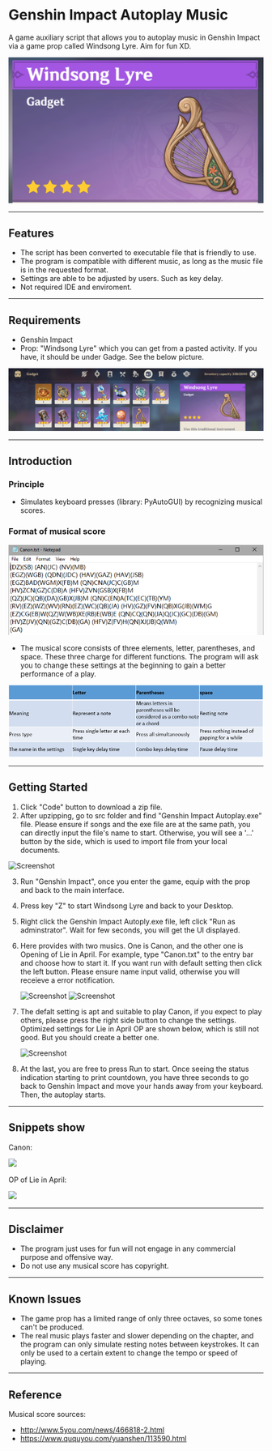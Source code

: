 # Genshin Impact Autoplay Music
A game auxiliary script that allows you to autoplay music in Genshin Impact via a game prop called Windsong Lyre. Aim for fun XD.

![Screenshot](https://github.com/FancleX/Genshin-Impact-Autoplay/blob/main/Images/WindsongLyre.png)

***
## Features
* The script has been converted to executable file that is friendly to use.
* The program is compatible with different music, as long as the music file is in the requested format.
* Settings are able to be adjusted by users. Such as key delay.
* Not required IDE and enviroment.
***
## Requirements
* Genshin Impact
* Prop: "Windsong Lyre" which you can get from a pasted activity. If you have, it should be under Gadge. See the below picture.

![Screenshot](https://github.com/FancleX/Genshin-Impact-Autoplay/blob/main/Images/Location.png)

***
## Introduction
### Principle
* Simulates keyboard presses (library: PyAutoGUI) by recognizing musical scores.
### Format of musical score
![Screenshot](https://github.com/FancleX/Genshin-Impact-Autoplay/blob/main/Images/Score_c.png)

* The musical score consists of three elements, letter, parentheses, and space. These three charge for different functions. The program will ask you to change these settings at the beginning to gain a better performance of a play.

![Screenshot](https://github.com/FancleX/Genshin-Impact-Autoplay/blob/main/Images/Explaination.PNG)

***
## Getting Started
1. Click "Code" button to download a zip file.
2. After upzipping, go to src folder and find "Genshin Impact Autoplay.exe" file. Please ensure if songs and the exe file are at the same path, you can directly input the file's name to start. Otherwise, you will see a '...' button by the side, which is used to import file from your local documents.

![Screenshot](Example\Explain1.png)

3. Run "Genshin Impact", once you enter the game, equip with the prop and back to the main interface.
4. Press key "Z" to start Windsong Lyre and back to your Desktop. 
5. Right click the Genshin Impact Autoply.exe file, left click "Run as adminstrator". Wait for few seconds, you will get the UI displayed.
6. Here provides with two musics. One is Canon, and the other one is Opening of Lie in April. For example, type "Canon.txt" to the entry bar and choose how to start it. If you want run with default setting then click the left button. Please ensure name input valid, otherwise you will receieve a error notification.

	![Screenshot](Example\subwindow.png)
	![Screenshot](Example\error.png)

7. The defalt setting is apt and suitable to play Canon, if you expect to play others, please press the right side button to change the settings. Optimized settings for Lie in April OP are shown below, which is still not good. But you should create a better one.

	![Screenshot](Example\setting.png)

8. At the last, you are free to press Run to start. Once seeing the status indication starting to print countdown, you have three seconds to go back to Genshin Impact and move your hands away from your keyboard. Then, the autoplay starts.

***
## Snippets show
Canon:

[![](https://res.cloudinary.com/marcomontalbano/image/upload/v1621880532/video_to_markdown/images/youtube--pgvWKjzbRHw-c05b58ac6eb4c4700831b2b3070cd403.jpg)](https://youtu.be/pgvWKjzbRHw "")

OP of Lie in April:

[![](https://res.cloudinary.com/marcomontalbano/image/upload/v1621880818/video_to_markdown/images/youtube--5GQwYB2WExo-c05b58ac6eb4c4700831b2b3070cd403.jpg)](https://youtu.be/5GQwYB2WExo "")
***
## Disclaimer
* The program just uses for fun will not engage in any commercial purpose and offensive way. 
* Do not use any musical score has copyright.
***
## Known Issues
* The game prop has a limited range of only three octaves, so some tones can't be produced.
* The real music plays faster and slower depending on the chapter, and the program can only simulate resting notes between keystrokes. It can only be used to a certain extent to change the tempo or speed of playing.
***
## Reference
Musical score sources:
* http://www.5you.com/news/466818-2.html
* https://www.ququyou.com/yuanshen/113590.html
